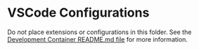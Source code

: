 # VSCode Configurations

Do _not_ place extensions or configurations in this folder. See the [Development Container README.md file][readme] for
more information.

[readme]: ../.devcontainer/README.md